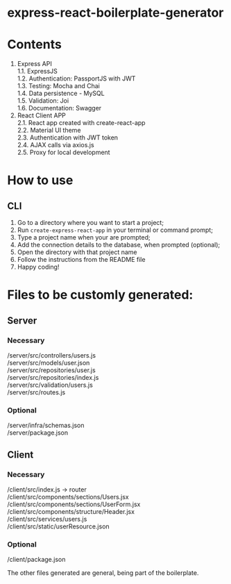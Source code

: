 # express-react-boilerplate-generator

# Contents
1. Express API<br>
1.1. ExpressJS<br>
1.2. Authentication: PassportJS with JWT<br>
1.3. Testing: Mocha and Chai<br>
1.4. Data persistence - MySQL<br>
1.5. Validation: Joi<br>
1.6. Documentation: Swagger
2. React Client APP<br>
2.1. React app created with create-react-app<br>
2.2. Material UI theme<br>
2.3. Authentication with JWT token<br>
2.4. AJAX calls via axios.js<br>
2.5. Proxy for local development

# How to use
## CLI
1. Go to a directory where you want to start a project;
2. Run `create-express-react-app` in your terminal or command prompt;
3. Type a project name when your are prompted;
4. Add the connection details to the database, when prompted (optional);
5. Open the directory with that project name
6. Follow the instructions from the README file
7. Happy coding!

# Files to be customly generated:

## Server
### Necessary
/server/src/controllers/users.js<br>
/server/src/models/user.json<br>
/server/src/repositories/user.js<br>
/server/src/repositories/index.js<br>
/server/src/validation/users.js<br>
/server/src/routes.js

### Optional
/server/infra/schemas.json<br>
/server/package.json


## Client
### Necessary
/client/src/index.js -> router<br>
/client/src/components/sections/Users.jsx<br>
/client/src/components/sections/UserForm.jsx<br>
/client/src/components/structure/Header.jsx<br>
/client/src/services/users.js<br>
/client/src/static/userResource.json

### Optional
/client/package.json


The other files generated are general, being part of the boilerplate.